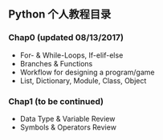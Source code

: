 ## Python 个人教程目录

### Chap0 (updated 08/13/2017)
  * For- & While-Loops, If-elif-else
  * Branches & Functions
  * Workflow for designing a program/game
  * List, Dictionary, Module, Class, Object

### Chap1 (to be continued)
  * Data Type & Variable Review
  * Symbols & Operators Review
